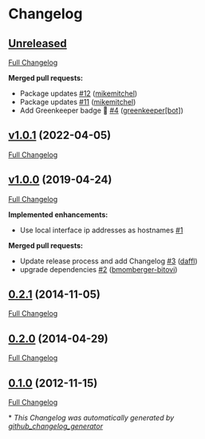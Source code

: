 # Changelog

## [Unreleased](https://github.com/bitovi/miner/tree/HEAD)

[Full Changelog](https://github.com/bitovi/miner/compare/v1.0.1...HEAD)

**Merged pull requests:**

- Package updates [\#12](https://github.com/bitovi/miner/pull/12) ([mikemitchel](https://github.com/mikemitchel))
- Package updates [\#11](https://github.com/bitovi/miner/pull/11) ([mikemitchel](https://github.com/mikemitchel))
- Add Greenkeeper badge 🌴 [\#4](https://github.com/bitovi/miner/pull/4) ([greenkeeper[bot]](https://github.com/apps/greenkeeper))

## [v1.0.1](https://github.com/bitovi/miner/tree/v1.0.1) (2022-04-05)

[Full Changelog](https://github.com/bitovi/miner/compare/v1.0.0...v1.0.1)

## [v1.0.0](https://github.com/bitovi/miner/tree/v1.0.0) (2019-04-24)

[Full Changelog](https://github.com/bitovi/miner/compare/0.2.1...v1.0.0)

**Implemented enhancements:**

- Use local interface ip addresses as hostnames [\#1](https://github.com/bitovi/miner/issues/1)

**Merged pull requests:**

- Update release process and add Changelog [\#3](https://github.com/bitovi/miner/pull/3) ([daffl](https://github.com/daffl))
- upgrade dependencies [\#2](https://github.com/bitovi/miner/pull/2) ([bmomberger-bitovi](https://github.com/bmomberger-bitovi))

## [0.2.1](https://github.com/bitovi/miner/tree/0.2.1) (2014-11-05)

[Full Changelog](https://github.com/bitovi/miner/compare/0.2.0...0.2.1)

## [0.2.0](https://github.com/bitovi/miner/tree/0.2.0) (2014-04-29)

[Full Changelog](https://github.com/bitovi/miner/compare/0.1.0...0.2.0)

## [0.1.0](https://github.com/bitovi/miner/tree/0.1.0) (2012-11-15)

[Full Changelog](https://github.com/bitovi/miner/compare/5d35bee2e485cd22591038f19a46311429e7af10...0.1.0)



\* *This Changelog was automatically generated by [github_changelog_generator](https://github.com/github-changelog-generator/github-changelog-generator)*
